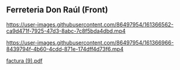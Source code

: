 ## Ferreteria Don Raúl (Front) 

https://user-images.githubusercontent.com/86497954/161366562-ca9d471f-7925-47d3-8abc-7c8f5bda4dbd.mp4



https://user-images.githubusercontent.com/86497954/161366966-8439794f-4b60-4cdd-871e-174dff4d73f6.mp4

[factura (9).pdf](https://github.com/veronicapava/Ferreteria/files/8401852/factura.9.pdf)
